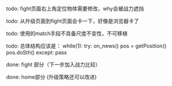 todo: fight页面右上角定位物体需要修改，why会被战力遮挡

todo: 从升级页面到fight页面会卡一下，好像是浏览器卡了

todo: 使用的match手段不具备尺度不变性，不可移植

todo:
总体结构应该是：
while(1):
    try:
        on_news()
        pos = getPosition()
        pos.doSth()
    except:
        pass
        
        
done: fight 部分（下一步加入战力比较）

done: home部分 (升级策略还可以改进)